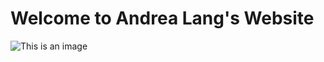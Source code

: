 # Welcome to Andrea Lang's Website

![This is an image](C:\Users\Andi\Pictures\578082_4111951280912_1224448261_n.jpg)
